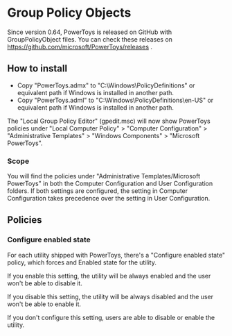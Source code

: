 # Group Policy Objects

Since version 0.64, PowerToys is released on GitHub with GroupPolicyObject files. You can check these releases on https://github.com/microsoft/PowerToys/releases .

## How to install

- Copy "PowerToys.admx" to "C:\Windows\PolicyDefinitions" or equivalent path if Windows is installed in another path.
- Copy "PowerToys.adml" to "C:\Windows\PolicyDefinitions\en-US" or equivalent path if Windows is installed in another path.

The "Local Group Policy Editor" (gpedit.msc) will now show PowerToys policies under "Local Computer Policy" > "Computer Configuration" > "Administrative Templates" > "Windows Components" > "Microsoft PowerToys".

### Scope

You will find the policies under "Administrative Templates/Microsoft PowerToys" in both the Computer Configuration and User Configuration folders. If both settings are configured, the setting in Computer Configuration takes precedence over the setting in User Configuration.

## Policies

### Configure enabled state

For each utility shipped with PowerToys, there's a "Configure enabled state" policy, which forces and Enabled state for the utility.

If you enable this setting, the utility will be always enabled and the user won't be able to disable it.

If you disable this setting, the utility will be always disabled and the user won't be able to enable it.

If you don't configure this setting, users are able to disable or enable the utility.
